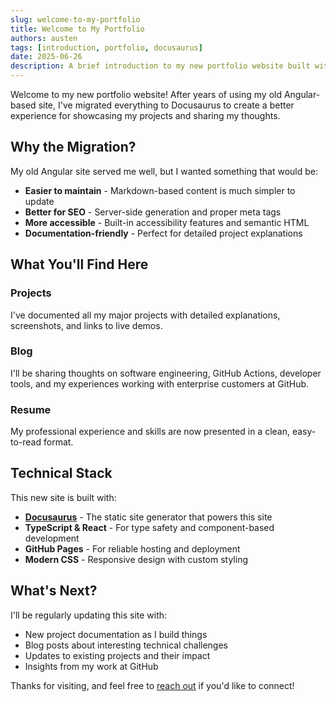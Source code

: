 ```yaml
---
slug: welcome-to-my-portfolio
title: Welcome to My Portfolio
authors: austen
tags: [introduction, portfolio, docusaurus]
date: 2025-06-26
description: A brief introduction to my new portfolio website built with Docusaurus, showcasing my projects and blog.
---
```


Welcome to my new portfolio website! After years of using my old Angular-based site, I've migrated everything to Docusaurus to create a better experience for showcasing my projects and sharing my thoughts.

<!--truncate-->

## Why the Migration?

My old Angular site served me well, but I wanted something that would be:
- **Easier to maintain** - Markdown-based content is much simpler to update
- **Better for SEO** - Server-side generation and proper meta tags
- **More accessible** - Built-in accessibility features and semantic HTML
- **Documentation-friendly** - Perfect for detailed project explanations

## What You'll Find Here

### Projects
I've documented all my major projects with detailed explanations, screenshots, and links to live demos.

### Blog
I'll be sharing thoughts on software engineering, GitHub Actions, developer tools, and my experiences working with enterprise customers at GitHub.

### Resume
My professional experience and skills are now presented in a clean, easy-to-read format.

## Technical Stack

This new site is built with:
- **[Docusaurus](https://docusaurus.io/)** - The static site generator that powers this site
- **TypeScript & React** - For type safety and component-based development  
- **GitHub Pages** - For reliable hosting and deployment
- **Modern CSS** - Responsive design with custom styling

## What's Next?

I'll be regularly updating this site with:
- New project documentation as I build things
- Blog posts about interesting technical challenges
- Updates to existing projects and their impact
- Insights from my work at GitHub

Thanks for visiting, and feel free to [reach out](mailto:hi@austen.info) if you'd like to connect!
